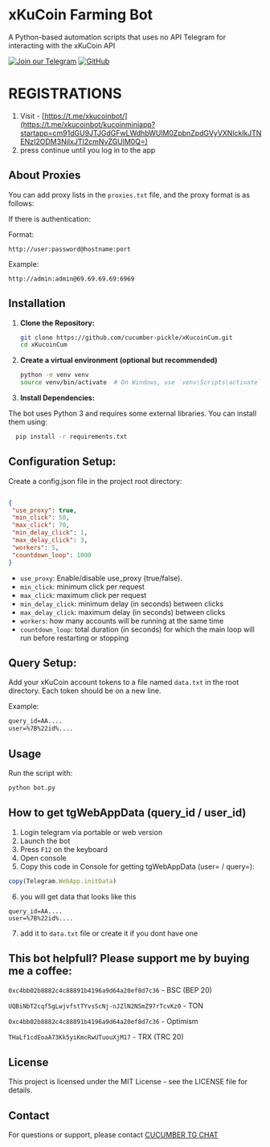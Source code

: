    # xKuCoin Farming Bot 
A Python-based automation scripts that uses no API Telegram for interacting with the xKuCoin API

[![Join our Telegram](https://img.shields.io/badge/Telegram-2CA5E0?style=for-the-badge&logo=telegram&logoColor=white)](https://t.me/cucumber_scripts)
[![GitHub](https://img.shields.io/badge/GitHub-181717?style=for-the-badge&logo=github&logoColor=white)](https://github.com/cucumber-pickle/Cucumber)

# REGISTRATIONS 
1. Visit - [https://t.me/xkucoinbot/](https://t.me/xkucoinbot/kucoinminiapp?startapp=cm91dGU9JTJGdGFwLWdhbWUlM0ZpbnZpdGVyVXNlcklkJTNENzI2ODM3NjIxJTI2cmNvZGUlM0Q=)
2. press continue until you log in to the app


## About Proxies


You can add proxy lists in the `proxies.txt` file, and the proxy format is as follows:

If there is authentication:

Format:

```
http://user:password@hostname:port
```

Example:

```
http://admin:admin@69.69.69.69:6969
```


## Installation
1. **Clone the Repository:**

   ```bash
   git clone https://github.com/cucumber-pickle/xKucoinCum.git
   cd xKucoinCum
   ```

2. **Create a virtual environment (optional but recommended)**

    ```bash
    python -m venv venv
    source venv/bin/activate  # On Windows, use `venv\Scripts\activate`
    ```

   
3. **Install Dependencies:**

The bot uses Python 3 and requires some external libraries. You can install them using:

  ```bash
    pip install -r requirements.txt
  ```


## Configuration Setup:

Create a config.json file in the project root directory:

   ```json

{
    "use_proxy": true,
    "min_click": 50,
    "max_click": 70,
    "min_delay_click": 1,
    "max_delay_click": 3,
    "workers": 5,
    "countdown_loop": 1000
}
   ```
- `use_proxy`: Enable/disable use_proxy (true/false).
- `min_click`: minimum click per request
- `max_click`: maximum click per request
- `min_delay_click`: minimum delay (in seconds) between clicks
- `max_delay_click`: maximum  delay (in seconds) between clicks
- `workers`: how many accounts will be running at the same time
- `countdown_loop`: total duration (in seconds) for which the main loop will run before restarting or stopping

## Query Setup:

Add your xKuCoin account tokens to a file named `data.txt` in the root directory. Each token should be on a new line.

Example:
   ```txt
query_id=AA....
user=%7B%22id%....
   ```

## Usage
Run the script with:

   ```bash
python bot.py
   ```

## How to get tgWebAppData (query_id / user_id)

1. Login telegram via portable or web version
2. Launch the bot
3. Press `F12` on the keyboard 
4. Open console
5. Сopy this code in Console for getting tgWebAppData (user= / query=):

```javascript
copy(Telegram.WebApp.initData)
```

6. you will get data that looks like this

```
query_id=AA....
user=%7B%22id%....
```
7. add it to `data.txt` file or create it if you dont have one


## This bot helpfull?  Please support me by buying me a coffee: 
``` 0xc4bb02b8882c4c88891b4196a9d64a20ef8d7c36 ``` - BSC (BEP 20)

``` UQBiNbT2cqf5gLwjvfstTYvsScNj-nJZlN2NSmZ97rTcvKz0 ``` - TON

``` 0xc4bb02b8882c4c88891b4196a9d64a20ef8d7c36 ``` - Optimism

``` THaLf1cdEoaA73Kk5yiKmcRwUTuouXjM17 ``` - TRX (TRC 20)

## License
This project is licensed under the MIT License - see the LICENSE file for details.

## Contact
For questions or support, please contact [CUCUMBER TG CHAT](https://t.me/cucumber_scripts_chat)
